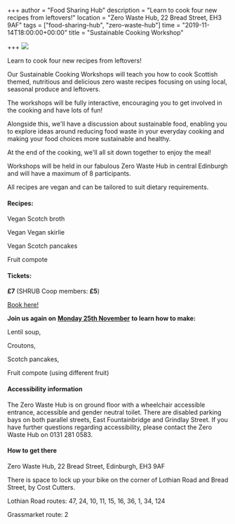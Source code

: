 +++
author = "Food Sharing Hub"
description = "Learn to cook four new recipes from leftovers!"
location = "Zero Waste Hub, 22 Bread Street, EH3 9AF"
tags = ["food-sharing-hub", "zero-waste-hub"]
time = "2019-11-14T18:00:00+00:00"
title = "Sustainable Cooking Workshop"

+++
![](https://res.cloudinary.com/shrub-co-op/image/upload/v1571248341/shrubcoop.org/media/Sustainable_cooking_workshops_idn6kh.png)

Learn to cook four new recipes from leftovers!

Our Sustainable Cooking Workshops will teach you how to cook Scottish themed, nutritious and delicious zero waste recipes focusing on using local, seasonal produce and leftovers.

The workshops will be fully interactive, encouraging you to get involved in the cooking and have lots of fun!

Alongside this, we'll have a discussion about sustainable food, enabling you to explore ideas around reducing food waste in your everyday cooking and making your food choices more sustainable and healthy.

At the end of the cooking, we'll all sit down together to enjoy the meal!

Workshops will be held in our fabulous Zero Waste Hub in central Edinburgh and will have a maximum of 8 participants.

All recipes are vegan and can be tailored to suit dietary requirements.

#### Recipes:

Vegan Scotch broth

Vegan Vegan skirlie

Vegan Scotch pancakes

Fruit compote

#### **Tickets:**

**£7** (SHRUB Coop members: **£5**)

[Book here!](https://www.eventbrite.co.uk/e/sustainable-cooking-workshop-tickets-77168632457)

**Join us again on** [**Monday 25th November**](https://www.shrubcoop.org/events/sustainable-cooking-workshop-1/) **to learn how to make:**

Lentil soup,

Croutons,

Scotch pancakes,

Fruit compote (using different fruit)

#### Accessibility information

The Zero Waste Hub is on ground floor with a wheelchair accessible entrance, accessible and gender neutral toilet. There are disabled parking bays on both parallel streets, East Fountainbridge and Grindlay Street. If you have further questions regarding accessibility, please contact the Zero Waste Hub on 0131 281 0583.

#### How to get there

Zero Waste Hub, 22 Bread Street, Edinburgh, EH3 9AF

There is space to lock up your bike on the corner of Lothian Road and Bread Street, by Cost Cutters.

Lothian Road routes: 47, 24, 10, 11, 15, 16, 36, 1, 34, 124

Grassmarket route: 2